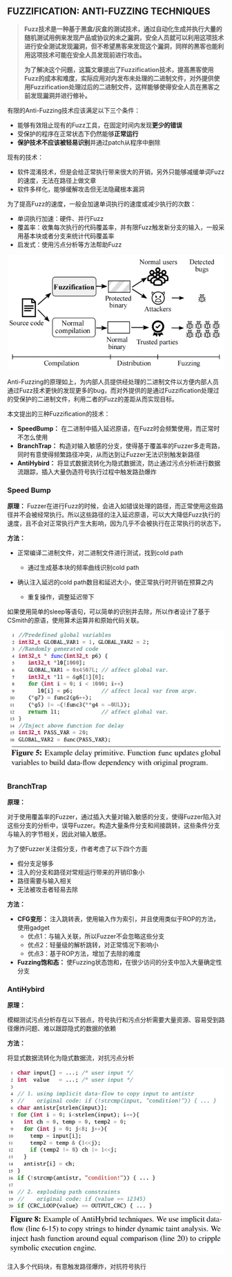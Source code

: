 ## FUZZIFICATION: ANTI-FUZZING TECHNIQUES

> **Fuzz技术是一种基于黑盒/灰盒的测试技术，通过自动化生成并执行大量的随机测试用例来发现产品或协议的未之漏洞，安全人员就可以利用这项技术进行安全测试发现漏洞，但不希望黑客来发现这个漏洞，同样的黑客也能利用这项技术可能在安全人员发现前进行攻击。**
>
> **为了解决这个问题，这篇文章提出了Fuzzification技术，提高黑客使用Fuzz的成本和难度，实际应用对内发布未处理的二进制文件，对外提供使用Fuzzification处理过后的二进制文件，这样能够使得安全人员在黑客之前发现漏洞并进行修补。**

有限的Anti-Fuzzing技术应该满足以下三个条件：

* 能够有效阻止现有的Fuzz工具，在固定时间内发现**更少的错误**
* 受保护的程序在正常状态下仍然能够**正常运行**
* **保护技术不应该被轻易识别**并通过patch从程序中删除

现有的技术：

* 软件混淆技术，但是会给正常执行带来很大的开销，另外只能够减缓单词Fuzz的速度，无法在路径上做文章
* 软件多样化，能够缓解攻击但无法隐藏根本漏洞

为了提高Fuzz的速度，一般会加速单词执行的速度或减少执行的次数：

* 单词执行加速：硬件、并行Fuzz
* 覆盖率：收集每次执行的代码覆盖率，并有限Fuzz触发新分支的输入，一般采用基本块或者分支来统计代码覆盖率
* 启发式：使用污点分析等方法帮助Fuzz

![image.png](./assets/1638611325162-image.png)

Anti-Fuzzing的原理如上，为内部人员提供经处理的二进制文件以方便内部人员通过Fuzz技术更快的发现更多的bug，而对外提供的是通过Fuzzification处理过的受保护的二进制文件，利用二者的Fuzz的差距从而实现目标。

本文提出的三种Fuzzification的技术：

* **SpeedBump：** 在二进制中插入延迟原语，在Fuzz时会频繁使用，而正常时不怎么使用
* **BranchTrap：** 构造对输入敏感的分支，使得基于覆盖率的Fuzzer多走弯路，同时有意使得频繁路径冲突，从而达到让Fuzzer无法识别触发新路径
* **AntiHybird：** 将显式数据流转化为隐式数据流，防止通过污点分析进行数据流跟踪，插入大量伪造符号执行过程中触发路劲爆炸

### **Speed Bump**

**原理：** Fuzzer在进行Fuzz的时候，会进入如错误处理的路径，而正常使用这些路径并不会被经常执行。所以这些路径的注入延迟原语，可以大大降低Fuzz执行的速度，且不会对正常执行产生大影响，因为几乎不会被执行在正常执行的状态下。

**方法：**

- 正常编译二进制文件，对二进制文件进行测试，找到cold path

  - 通过生成基本块的频率曲线识别cold path
- 确认注入延迟的cold path数目和延迟大小，使正常执行时开销在预算之内

  - 重复操作，调整延迟带下

如果使用简单的sleep等语句，可以简单的识别并去除，所以作者设计了基于CSmith的原语，使用算术运算并和原始代码关联。

![image.png](./assets/image.png)

### BranchTrap

**原理：**

对于使用覆盖率的Fuzzer，通过插入大量对输入敏感的分支，使得Fuzzer陷入对这些分支的分析中，误导Fuzzer。构造大量条件分支和间接跳转，这些条件分支与输入的字节相关，因此对输入敏感。

为了使Fuzzer关注假分支，作者考虑了以下四个方面

- 假分支足够多
- 注入的分支和路径对常规运行带来的开销印象小
- 路径需要与输入相关
- 无法被攻击者轻易去除

**方法：**

- **CFG变形：** 注入跳转表，使用输入作为索引，并且使用类似于ROP的方法，使用gadget
  - 优点1：与输入关联，所以Fuzzer不会忽略这些分支
  - 优点2：轻量级的解析跳转，对正常情况下影响小
  - 优点3：基于ROP方法，增加了去除的难度
- **Fuzzing饱和态：** 使Fuzzing状态饱和，在很少访问的分支中加入大量确定性分支

### **AntiHybird**

**原理：**

模糊测试污点分析存在以下弱点，符号执行和污点分析需要大量资源、容易受到路径爆炸问题、难以跟踪隐式的数据的依赖

**方法：**

将显式数据流转化为隐式数据流，对抗污点分析

![image.png](./assets/1638606397930-image.png)

注入多个代码块，有意触发路径爆炸，对抗符号执行
